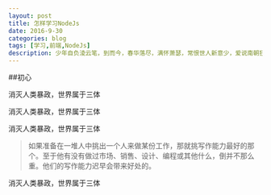 ```yaml
---
layout: post
title: 怎样学习NodeJs
date: 2016-9-30
categories: blog
tags: [学习,前端,NodeJs]
description: 少年自负淩云笔，到而今，春华落尽，满怀萧瑟，常恨世人新意少，爱说南朝狂客！。
---
```


##初心

消灭人类暴政，世界属于三体

消灭人类暴政，世界属于三体

消灭人类暴政，世界属于三体

>如果准备在一堆人中挑出一个人来做某份工作，那就挑写作能力最好的那个。至于他有没有做过市场、销售、设计、编程或其他什么，倒并不那么重。他们的写作能力迟早会带来好处的。
>

消灭人类暴政，世界属于三体